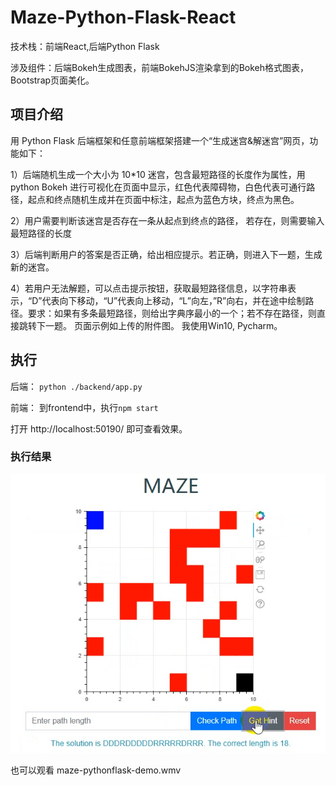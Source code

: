 # Maze-Python-Flask-React

技术栈：前端React,后端Python Flask

涉及组件：后端Bokeh生成图表，前端BokehJS渲染拿到的Bokeh格式图表，Bootstrap页面美化。

## 项目介绍

用 Python Flask 后端框架和任意前端框架搭建一个“生成迷宫&解迷宫”网页，功能如下：

1）后端随机生成一个大小为 10*10 迷宫，包含最短路径的长度作为属性，用 python Bokeh 进行可视化在页面中显示，红色代表障碍物，白色代表可通行路径，起点和终点随机生成并在页面中标注，起点为蓝色方块，终点为黑色。

2）用户需要判断该迷宫是否存在一条从起点到终点的路径， 若存在，则需要输入最短路径的长度

3）后端判断用户的答案是否正确，给出相应提示。若正确，则进入下一题，生成新的迷宫。

4）若用户无法解题，可以点击提示按钮，获取最短路径信息，以字符串表示，“D”代表向下移动，“U”代表向上移动，“L”向左，”R”向右，并在途中绘制路径。要求：如果有多条最短路径，则给出字典序最小的一个；若不存在路径，则直接跳转下一题。 页面示例如上传的附件图。
我使用Win10, Pycharm。

## 执行

后端： `python ./backend/app.py`

前端： 到frontend中，执行`npm start`

打开 http://localhost:50190/ 即可查看效果。

### 执行结果

![img.png](img.png)

也可以观看 maze-pythonflask-demo.wmv 